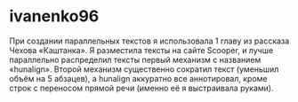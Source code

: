 # ivanenko96

При создании параллельных текстов я использовала 1 главу из рассказа Чехова «Каштанка». Я разместила тексты на сайте Scooper, и лучше параллельно распределил тексты первый механизм с названием «hunalign». Второй механизм существенно сократил текст (уменьшил объём на 5 абзацев), а hunalign аккуратно все аннотировал, кроме строк с переносом прямой речи (именно её я выстраивала руками). 
